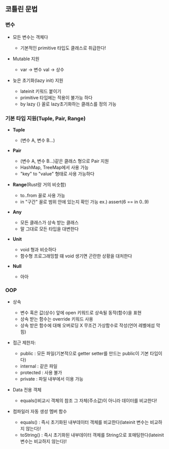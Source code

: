 ## 코틀린 문법
### 변수
  * 모든 변수는 객체다
    - 기본적인 primitive 타입도 클래스로 취급한다!
    
  * Mutable 지원
    - var -> 변수 val -> 상수
    
  * 늦은 초기화(lazy init) 지원
    - lateinit 키워드 붙이기
    - primitive 타입에는 적용이 불가능 하다
    - by lazy {} 꼴로 lazy초기화하는 클래스를 정의 가능
    
### 기본 타입 지원(Tuple, Pair, Range)
  
  * **Tuple** 
    - (변수 A, 변수 B...)
      
  * **Pair**
    - (변수 A, 변수 B...)같은 클래스 형으로 Pair 지원
    - HashMap, TreeMap에서 사용 가능
    - "key" to "value" 형태로 사용 가능하다
      
  * **Range**(Rust랑 거의 비슷함)
    - to..from 꼴로 사용 가능
    - in "구간" 꼴로 범위 안에 있는지 확인 가능 ex.) assert(6 == in 0..9) 
      
  * **Any**
    - 모든 클래스가 상속 받는 클래스
    - 말 그대로 모든 타입을 대변한다
      
  * **Unit**
    - void 형과 비슷하다
    - 함수형 프로그래밍할 떄 void 생기면 곤란한 상황을 대처한다
      
  * **Null**
    - 아아
  
### OOP
  * 상속 
    - 변수 혹은 값(상수) 앞에 open 키워드로 상속될 동작(함수)을 표현
    - 상속 받는 함수는 override 키워드 사용
    - 상속 받은 함수에 대해 오버로딩 X 무조건 가상함수로 작성(언어 레벨에섬 막힘)
    
  * 접근 제한자: 
    - public : 모든 파일(기본적으로 getter setter를 만드는 public이 기본 타입이다)
    - internal : 같은 파일
    - protected : 사용 불가
    - private : 파일 내부에서 이용 가능

  * Data 전용 객체
    - equals()비교시 객체의 참조 그 자체(주소값)이 아니라 데이터를 비교한다!
    
  * 컴파일러 자동 생성 멤버 함수
    - equals() : 즉시 초기화된 내부데이터 객체를 비교한다(lateinit 변수는 비교하지 않는다)!
    - toString() : 즉시 초기화된 내부데이터 객체를 String으로 포매팅한다(lateinit 변수는 비교하지 않는다)!
      

